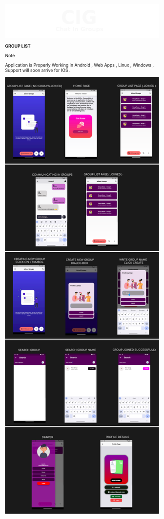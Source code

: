 
 <p align="center">
  <img src="9.png">
</p>

**GROUP LIST**

> [!NOTE]
> Application is Properly Working in Android , Web Apps , Linux , Windows , Support will soon arrive for IOS .

![Alt text](1.png "Title")
![Alt text](2.png "Title")
![Alt text](3.png "Title")
![Alt text](4.png "Title")
![Alt text](5.png "Title")










